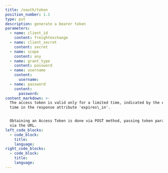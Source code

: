 ```yaml
---
title: /oauth/token
position_number: 1.1
type: put
description: generate a bearer token
parameters:
  - name: client_id
    content: freightexchange
  - name: client_secret
    content: secret
  - name: scope
    content: any
  - name: grant_type
    content: password
  - name: username
    content:
      username:
  - name: password
    content:
      password:
content_markdown: >-
  The access token is valid only for a limited time, indicated by the expiration
  time in the response attribute 'expires\_in'.


  Obtaining an Access Token is done via POST method, passing token parameters
  via the URL.
left_code_blocks:
  - code_block:
    title:
    language:
right_code_blocks:
  - code_block:
    title:
    language:
---
```


